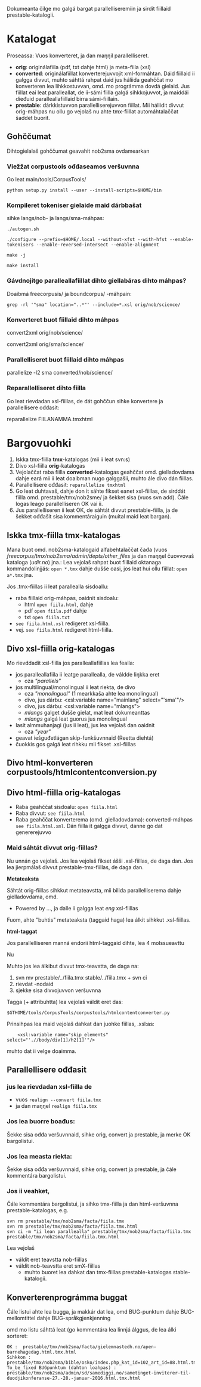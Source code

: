Dokumeanta čilge mo galgá bargat parallelliseremiin ja sirdit fiillaid prestable-katalogii.

# Katalogat
Proseassa: Vuos konverteret, ja dan maŋŋil parallelliseret.

* **orig**: originálafiila (pdf, txt dahje html) ja meta-fiila (xsl)
* **converted**: originálafiillat konverterejuvvojit xml-formáhtan.
Dáid fiillaid ii galgga divvut, muhto sáhttá rahpat daid jus háliida
geahččat mo konverteren lea lihkkostuvvan, omd. mo prográmma dovdá gielaid.
Jus fiillat eai leat paralleallat, de ii-sámi fiilla galgá sihkkojuvvot, ja maiddái
dieđuid paralleallafiillaid birra sámi-fiillain.
* **prestable**: dárkkistuvvon parallelliserejuvvon fiillat. Mii háliidit divvut
orig-máhpas nu ollu go vejolaš nu ahte tmx-fiillat automáhtalaččat
šaddet buorit.

## Gohččumat
Dihtogielalaš gohččumat geavahit nob2sma ovdamearkan

### Viežžat corpustools ođđaseamos veršuvnna

Go leat main/tools/CorpusTools/

```
python setup.py install --user --install-scripts=$HOME/bin
```

### Kompileret tokeniser gielaide maid dárbbašat

sihke langs/nob- ja langs/sma-máhpas:

```
./autogen.sh

./configure --prefix=$HOME/.local --without-xfst --with-hfst --enable-tokenisers --enable-reversed-intersect --enable-alignment

make -j

make install
```

### Gávdnojitgo paralleallafiillat dihto giellabáras dihto máhpas?
Doaibmá freecorpusis/ ja boundcorpus/ -máhpain:

```
grep -rl '"sma" location="..*"' --include=*.xsl orig/nob/science/
```

### Konverteret buot fiillaid dihto máhpas
convert2xml orig/nob/science/

convert2xml orig/sma/science/

### Parallelliseret buot fiillaid dihto máhpas

parallelize -l2 sma converted/nob/science/

### Reparallelliseret dihto fiilla
Go leat rievdadan xsl-fiillas, de dát gohččun sihke konvertere ja parallellisere ođđasit:

reparallelize FIILANAMMA.tmxhtml

# Bargovuohki

1. Iskka tmx-fiilla **tmx**-katalogas (mii ii leat svn:s)
1. Divo xsl-fiilla **orig**-katalogas
1. Vejolaččat raba fiilla **converted**-katalogas geahččat omd. gielladovdama dahje eará mii ii leat doaibman nugo galggašii, muhto ále divo dán fiillas.
1. Parallellisere ođđasit: `reparallelize tmxhtml`
1. Go leat duhtavaš, dahje don it sáhte fikset eanet xsl-fiillas, de sirddát fiilla omd. prestable/tmx/nob2sme/ ja šekket sisa (vuos svn add).
Čále logas leago parallelliseren OK vai ii.
1. Jus parallelliseren ii leat OK, de sáhtát divvut prestable-fiilla, ja de šekket ođđašit sisa kommentáraiguin (muital maid leat bargan).

## Iskka tmx-fiilla tmx-katalogas

Mana buot omd. nob2sma-katalogaid alfabehtalaččat
čađa (vuos *freecorpus/tmx/nob2sma/admin/depts/other_files*
ja dan maŋŋel čuovvovaš kataloga (*udir.no*) jna.:
Lea vejolaš rahpat buot fiillaid oktanaga kommandolinjjás: `open *.tmx`
dahje dušše oasi, jos leat hui ollu fiillat: `open a*.tmx` jna.

Jos .tmx-fiillas ii leat parallealla sisdoallu:
* raba fiillaid orig-máhpas, oaidnit sisdoalu:
    - html `open fiila.html`, dahje
    - pdf `open fiila.pdf` dahje
    - txt `open fiila.txt`
* `see fiila.html.xsl` redigeret xsl-fiilla.
* vej. `see fiila.html` redigeret html-fiilla.

## Divo xsl-fiilla orig-katalogas

Mo rievddadit xsl-fiilla jos paralleallafiillas lea feaila:

* jos paralleallafiila ii leatge parallealla, de váldde liŋkka eret
    - oza *"parallels"*
* jos multilingual/monolingual ii leat riekta, de divo
    - oza *"monolingual"* (1 mearkkaša ahte lea monolingual)
    -  divo, jus dárbu: <xsl:variable name="mainlang" select="'sma'"/>
    -  divo, jus dárbu: <xsl:variable name="mlangs">
    - *mlangs* galget dušše gielat, mat leat dokumeanttas
    - *mlangs* galgá leat guorus jus monolingual
* lasit almmuhanjagi (jus ii leat), jus lea vejolaš dan oaidnit
    - oza *"year"*
* geavat iešguđetlágan skip-funkšuvnnaid (Reetta diehtá)
* čuokkis gos galgá leat rihkku mii fikset .xsl-fiillas

## Divo html-konverteren corpustools/htmlcontentconversion.py

## Divo html-fiilla orig-katalogas
* Raba geahččat sisdoalu: `open fiila.html`
* Raba divvut: `see fiila.html`
* Raba geahččat konverterema (omd. gielladovdama): converted-máhpas `see fiila.html.xml`. Dán fiilla it galgga divvut, danne go dat genererejuvvo

### Maid sáhtát divvut orig-fiillas?

Nu unnán go vejolaš. Jos lea vejolaš fikset ášši .xsl-fiillas, de daga dan.
Jos lea jierpmálaš divvut prestable-tmx-fiillas, de daga dan.

**Metateaksta**


Sáhtát orig-fiillas sihkkut metateavstta, mii bilida parallelliserema dahje gielladovdama, omd.
* Powered by ..., ja dalle ii galgga leat *eng* xsl-fiillas

Fuom, ahte "buhtis" metateaksta (taggaid haga) lea álkit sihkkut .xsl-fiillas.

**html-taggat**

Jos parallelliseren manná endorii html-taggaid dihte, lea 4 molssueavttu

Nu

Muhto jos lea álkibut divvut tmx-teavstta, de daga na:

1. svn mv prestable/../fiila.tmx stable/../fiila.tmx + svn ci
1. rievdat <tu>-nodaid
1. sjekke sisa divvojuvvon veršuvnna

Tagga (+ attribuhtta) lea vejolaš váldit eret das:


`$GTHOME/tools/CorpusTools/corpustools/htmlcontentconverter.py`

Prinsihpas lea maid vejolaš dahkat dan juohke fiillas, .xsl:as:

```
    <xsl:variable name="skip_elements" select="'.//body/div[1]/h2[1]'"/>
```

muhto dat ii velge doaimma.

## Parallellisere ođđasit

### jus lea rievdadan xsl-fiilla de
* vuos `realign --convert fiila.tmx`
* ja dan maŋŋel `realign fiila.tmx`

### Jos lea buorre boađus:
Šekke sisa ođđa veršuvnnaid, sihke orig, convert ja prestable, ja merke OK bargolistui.

### Jos lea measta riekta:
Šekke sisa ođđa veršuvnnaid, sihke orig, convert ja prestable, ja
čále kommentára bargolistui.

### Jos ii veahket,
Čále kommentára bargolistui, ja sihko tmx-fiilla ja dan html-veršuvnna prestable-katalogas, e.g.

```
svn rm prestable/tmx/nob2sma/facta/fiila.tmx
svn rm prestable/tmx/nob2sma/facta/fiila.tmx.html
svn ci -m "ii lean parallealla" prestable/tmx/nob2sma/facta/fiila.tmx prestable/tmx/nob2sma/facta/fiila.tmx.html
```

Lea vejolaš
* váldit eret teavstta nob-fiillas
* váldit nob-teavstta eret smX-fiillas
    - muhto buoret lea dahkat dan tmx-fiillas prestable-katalogas stable-katalogii.



## Konverterenprográmma buggat
Čále listui ahte lea bugga, ja makkár dat lea, omd BUG-punktum dahje BUG-mellomtittel dahje BUG-språkgjenkjenning

omd mo listu sáhttá leat (go kommentára lea linnjá álggus, de lea álki sorteret:
```
OK :  prestable/tmx/nob2sma/facta/gielemnastedh.no/apen-barnehagedag.html.tmx.html
Sihkkon :  prestable/tmx/nob2sma/bible/osko/index.php_kat_id=102_art_id=88.html.tmx.html
To_be_fixed BUGpunktum (dahton loahpas) :  prestable/tmx/nob2sma/admin/sd/samediggi.no/sametinget-inviterer-til-duodjikonferanse-27.-28.-januar-2016.html.tmx.html
```
